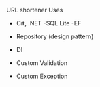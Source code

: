 URL shortener
Uses 
- C#, .NET
-SQL Lite
-EF

- Repository (design pattern)
- DI
- Custom Validation
- Custom Exception
